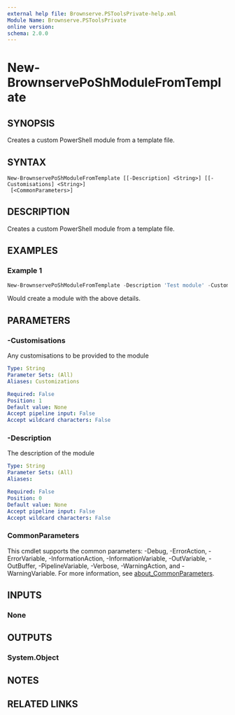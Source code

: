 ```yaml
---
external help file: Brownserve.PSToolsPrivate-help.xml
Module Name: Brownserve.PSToolsPrivate
online version:
schema: 2.0.0
---
```


# New-BrownservePoShModuleFromTemplate

## SYNOPSIS
Creates a custom PowerShell module from a template file.

## SYNTAX

```
New-BrownservePoShModuleFromTemplate [[-Description] <String>] [[-Customisations] <String>]
 [<CommonParameters>]
```

## DESCRIPTION
Creates a custom PowerShell module from a template file.

## EXAMPLES

### Example 1
```powershell
New-BrownservePoShModuleFromTemplate -Description 'Test module' -Customisations '$foo = "bar"'
```

Would create a module with the above details.

## PARAMETERS

### -Customisations
Any customisations to be provided to the module

```yaml
Type: String
Parameter Sets: (All)
Aliases: Customizations

Required: False
Position: 1
Default value: None
Accept pipeline input: False
Accept wildcard characters: False
```

### -Description
The description of the module

```yaml
Type: String
Parameter Sets: (All)
Aliases:

Required: False
Position: 0
Default value: None
Accept pipeline input: False
Accept wildcard characters: False
```

### CommonParameters
This cmdlet supports the common parameters: -Debug, -ErrorAction, -ErrorVariable, -InformationAction, -InformationVariable, -OutVariable, -OutBuffer, -PipelineVariable, -Verbose, -WarningAction, and -WarningVariable. For more information, see [about_CommonParameters](http://go.microsoft.com/fwlink/?LinkID=113216).

## INPUTS

### None
## OUTPUTS

### System.Object
## NOTES

## RELATED LINKS
